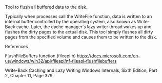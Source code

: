 Tool to flush all buffered data to the disk.

Typically when processes call the WriteFile function, data is written to an internal buffer controlled by the operating system, also known as Write-Back cache. Later, the cache manager's lazy writer thread wakes up and flushes the dirty pages to the actual disk. This tool simply flushes all dirty pages from the specified volume and causes them to be written to the disk.


References

FlushFileBuffers function (fileapi.h) https://docs.microsoft.com/en-us/windows/win32/api/fileapi/nf-fileapi-flushfilebuffers

Write-Back Caching and Lazy Writing Windows Internals, Sixth Edition, Part 2, Chapter 11, Page 379.
